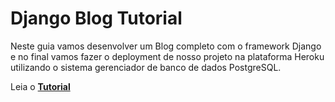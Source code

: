 # Django Blog Tutorial

Neste guia vamos desenvolver um Blog completo com o framework Django e 
no final vamos fazer o deployment de nosso projeto na plataforma Heroku 
utilizando o sistema gerenciador de banco de dados PostgreSQL.

Leia o **[Tutorial](https://akiradev.netlify.com/posts/django-blog-heroku/)**

